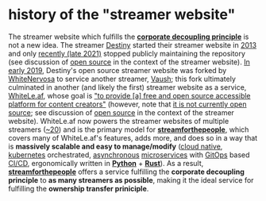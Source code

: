 # history of the "streamer website"

The streamer website which fulfills the [**corporate decoupling principle**](https://github.com/streamforthepeople/philosophy#core-principles) is not a new idea. The streamer [Destiny](https://destiny.gg) started their streamer website in [2013](https://github.com/destinygg/website/commit/0fcd5fbe5adfdab1e1392bb79924c09760eac5a4) and only [recently (late 2021)](https://github.com/destinygg/website/commit/4f4077671080bb9449435a8bb29f4379eb19a605) stopped publicly maintaining the repository (see discussion of [open source](https://github.com/streamforthepeople/philosophy#open-source-todo) in the context of the streamer website). [In early 2019](https://blog.cake.sh/2021/04/a-historical-review-of-destiny.gg-development-and-unaffiliated-forks/#vaush-and-whiteleaf-sites), Destiny's open source streamer website was forked by [WhiteNervosa](https://github.com/WhiteNervosa) to service another streamer, [Vaush](vaush.gg); this fork ultimately culminated in another (and likely the first) streamer website as a service, [WhiteLe.af](https://www.whitefore.st/), whose goal is ["to provide [a] free and open source accessible platform for content creators"](https://www.whitefore.st/) (however, note that [it is not currently open source](https://github.com/WhiteNervosa/WhiteNervosa/blob/main/README.md?plain=1#L8); see discussion of [open source](https://github.com/streamforthepeople/philosophy#open-source-todo) in the context of the streamer website). WhiteLe.af now powers the streamer websites of multiple streamers ([~20](https://www.whitefore.st/)) and is the primary model for [**streamforthepeople**](https://streamforthepeople.com), which covers many of WhiteLe.af's features, adds more, and does so in a way that is **massively scalable and easy to manage/modify** ([cloud native](https://en.wikipedia.org/wiki/Cloud_native_computing), [kubernetes](https://kubernetes.io/) orchestrated, [asynchronous](https://en.wikipedia.org/wiki/Asynchrony_(computer_programming)) [microservices](https://en.wikipedia.org/wiki/Microservices) with [GitOps](https://about.gitlab.com/topics/gitops/) based [CI/CD](https://en.wikipedia.org/wiki/CI/CD), ergonomically written in [**Python**](https://www.python.org/) + [**Rust**](https://www.rust-lang.org/)). As a result, [**streamforthepeople**](https://streamforthepeople.com) offers a service fulfilling the **corporate decoupling principle** to **as many streamers as possible**, making it the ideal service for fulfilling the **ownership transfer priniciple**.
